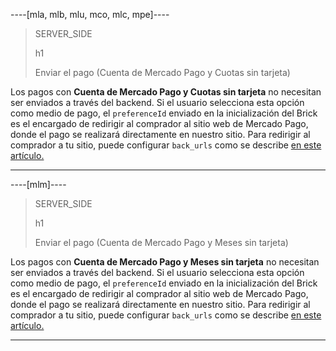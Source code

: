 ----[mla, mlb, mlu, mco, mlc, mpe]---- 
> SERVER_SIDE
>
> h1
>
> Enviar el pago (Cuenta de Mercado Pago y Cuotas sin tarjeta)

Los pagos con **Cuenta de Mercado Pago y Cuotas sin tarjeta** no necesitan ser enviados a través del backend. Si el usuario selecciona esta opción como medio de pago, el `preferenceId` enviado en la inicialización del Brick es el encargado de redirigir al comprador al sitio web de Mercado Pago, donde el pago se realizará directamente en nuestro sitio. Para redirigir al comprador a tu sitio, puede configurar `back_urls` como se describe [en este artículo.](/developers/es/docs/checkout-bricks/payment-brick/additional-customization/preferences#bookmark_redirigir_al_comprador_a_tu_sitio_web)

------------
----[mlm]---- 
> SERVER_SIDE
>
> h1
>
> Enviar el pago (Cuenta de Mercado Pago y Meses sin tarjeta)

Los pagos con **Cuenta de Mercado Pago y Meses sin tarjeta** no necesitan ser enviados a través del backend. Si el usuario selecciona esta opción como medio de pago, el `preferenceId` enviado en la inicialización del Brick es el encargado de redirigir al comprador al sitio web de Mercado Pago, donde el pago se realizará directamente en nuestro sitio. Para redirigir al comprador a tu sitio, puede configurar `back_urls` como se describe [en este artículo.](/developers/es/docs/checkout-bricks/payment-brick/additional-customization/preferences#bookmark_redirigir_al_comprador_a_tu_sitio_web)

------------